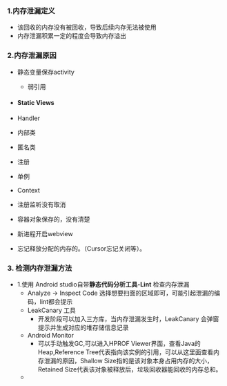 ### 1.内存泄漏定义

- 该回收的内存没有被回收，导致后续内存无法被使用
- 内存泄漏积累一定的程度会导致内存溢出

### 2.内存泄漏原因

- 静态变量保存activity

  - 弱引用

- #### Static Views

- Handler

- 内部类

- 匿名类

- 注册

- 单例

- Context

- 注册监听没有取消

- 容器对象保存的，没有清楚

- 新进程开启webview

- 忘记释放分配的内存的。（Cursor忘记关闭等）。

### 3. 检测内存泄漏方法

- 1.使用 Android studio自带**静态代码分析工具-Lint** 检查内存泄漏
  -  Analyze -> Inspect Code  选择想要扫面的区域即可，可能引起泄漏的编码，lint都会提示
  - LeakCanary 工具
    - 开发阶段可以加入三方库，当内存泄漏发生时，LeakCanary 会弹窗提示并生成对应的堆存储信息记录
  - Android Monitor
    - 可以手动触发GC,可以进入HPROF Viewer界面，查看Java的Heap,Reference Tree代表指向该实例的引用，可以从这里面查看内存泄漏的原因，Shallow Size指的是该对象本身占用内存的大小，Retained Size代表该对象被释放后，垃圾回收器能回收的内存总和。
  - 

